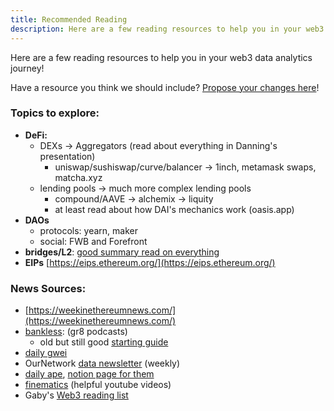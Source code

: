 ```yaml
---
title: Recommended Reading
description: Here are a few reading resources to help you in your web3 data analytics journey!
---
```


Here are a few reading resources to help you in your web3 data analytics journey!

Have a resource you think we should include? [Propose your changes here](https://github.com/duneanalytics/docs/edit/master/docs/resources/recommended-reading.md)!

### Topics to explore:

- **DeFi:**
    - DEXs -> Aggregators (read about everything in Danning's presentation)
        - uniswap/sushiswap/curve/balancer → 1inch, metamask swaps, matcha.xyz
    - lending pools → much more complex lending pools
        - compound/AAVE -> alchemix -> liquity
        - at least read about how DAI's mechanics work (oasis.app)
- **DAOs**
    - protocols: yearn, maker
    - social: FWB and Forefront
- **bridges/L2**: [good summary read on everything](https://mirror.xyz/dcbuilder.eth/QX_ELJBQBm1Iq45ktPsz8pWLZN1C52DmEtH09boZuo0)
- **EIPs** [https://eips.ethereum.org/](https://eips.ethereum.org/)

### **News Sources:**

- [https://weekinethereumnews.com/](https://weekinethereumnews.com/)
- [bankless](https://newsletter.banklesshq.com/): (gr8 podcasts)
    - old but still good [starting guide](https://newsletter.banklesshq.com/p/-guide-1-starting-with-bankless)
- [daily gwei](https://thedailygwei.substack.com/)
- OurNetwork [data newsletter](https://ournetwork.substack.com/) (weekly)
- [daily ape](https://t.me/thedailyape), [notion page for them](https://www.notion.so/c96c0b6727c0433a962e897ef43efb7e)
- [finematics](https://www.youtube.com/watch?v=l0vRTi8_FRk) (helpful youtube videos)
- Gaby's [Web3 reading list](https://www.notion.so/f7050e62461143d49345e7b46eb5576b)
